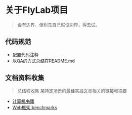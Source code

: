 # 关于FlyLab项目

> 会有边界，但别先自己假设边界，得去试。

## 代码规范

- 配置代码注释
- 以QA的方式总结在README.md

## 文档资料收集

> 总结戓收集 某特定场景的最佳实践文章相关的链接和摘要
- [计算机书籍](http://bestcbooks.com/categories/c/)
- [Web框架 benchmarks](https://www.techempower.com/benchmarks/#section=data-r17&hw=ph&test=update)